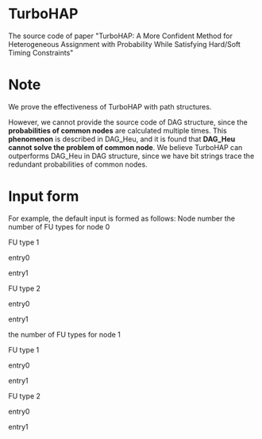 # TurboHAP
The source code of paper "TurboHAP: A More Confident Method for Heterogeneous Assignment with  Probability While Satisfying Hard/Soft Timing Constraints"

# Note
We prove the effectiveness of TurboHAP with path structures.

However, we cannot provide the source code of DAG structure, since the **probabilities of common nodes** are calculated multiple times. This **phenomenon** is described in  DAG_Heu, and it is found that **DAG_Heu cannot solve the problem of common node**.
We believe TurboHAP can outperforms DAG_Heu in DAG structure, since we have bit strings trace the redundant probabilities of common nodes.

# Input form
For example, the default input is formed as follows:
Node number
the number of FU types for node 0

FU type 1

entry0

entry1

FU type 2

entry0

entry1

the number of FU types for node 1

FU type 1

entry0

entry1

FU type 2

entry0

entry1
